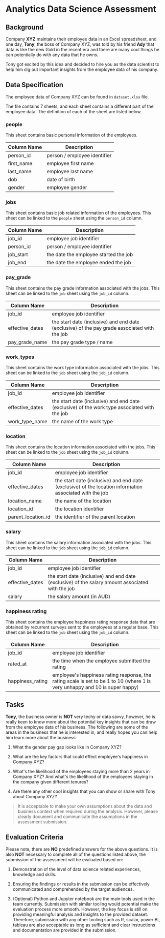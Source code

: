 # Analytics Data Science Assessment


## Background

Company **XYZ** maintains their employee data in an Excel spreadsheet, and one day, **Tony**, the boss of Company XYZ, was told by his friend **Ady** that data is like the new Gold in the recent era and there are many cool things he can potentially do with any data that he owns.

Tony got excited by this idea and decided to hire you as the data scientist to help him dig out important insights from the employee data of his company.

## Data Specification

The employee data of Company XYZ can be found in `dataset.xlsx` file.

The file contains 7 sheets, and each sheet contains a different part of the employee data. The definition of each of the sheet are listed below.

### people

This sheet contains basic personal information of the employees.

| Column Name | Description |
| ----------- | ----------- |
| person_id   | person / employee identifier |
| first_name  | employee first name |
| last_name   | employee last name |
| dob | date of birth |
| gender | employee gender |


### jobs

This sheet contains basic job related information of the employees. This sheet can be linked to the `people` sheet using the `person_id` column.

| Column Name | Description |
| ----------- | ----------- |
| job_id   | employee job identifier |
| person_id | person / employee identifier |
| job_start | the date the employee started the job |
| job_end | the date the employee ended the job |


### pay_grade

This sheet contains the pay grade information associated with the jobs. This sheet can be linked to the `job` sheet using the `job_id` column.

| Column Name | Description |
| ----------- | ----------- |
| job_id   | employee job identifier |
| effective_dates | the start date (inclusive) and end date (exclusive) of the pay grade associated with the job |
| pay_grade_name | the pay grade type / name |


### work_types

This sheet contains the work type information associated with the jobs. This sheet can be linked to the `job` sheet using the `job_id` column.

| Column Name | Description |
| ----------- | ----------- |
| job_id   | employee job identifier |
| effective_dates | the start date (inclusive) and end date (exclusive) of the work type associated with the job |
| work_type_name | the name of the work type |


### location

This sheet contains the location information associated with the jobs. This sheet can be linked to the `job` sheet using the `job_id` column.

| Column Name | Description |
| ----------- | ----------- |
| job_id   | employee job identifier |
| effective_dates | the start date (inclusive) and end date (exclusive) of the location information associated with the job |
| location_name | the name of the location |
| location_id | the location identifier |
| parent_location_id | the identifier of the parent location |


### salary

This sheet contains the salary information associated with the jobs. This sheet can be linked to the `job` sheet using the `job_id` column.

| Column Name | Description |
| ----------- | ----------- |
| job_id   | employee job identifier |
| effective_dates | the start date (inclusive) and end date (exclusive) of the salary amount associated with the job |
| salary | the salary amount (in AUD) |


### happiness rating

This sheet contains the employee happiness rating response data that are obtained by recurrent surveys sent to the employees at a regular base. This sheet can be linked to the `job` sheet using the `job_id` column.

| Column Name | Description |
| ----------- | ----------- |
| job_id   | employee job identifier |
| rated_at | the time when the employee submitted the rating |
| happiness_rating | employee's happiness rating response, the rating scale is set to be 1 to 10 (where 1 is very unhappy and 10 is super happy) |


## Tasks

**Tony**, the business owner is **NOT** very techy or data savvy, however, he is really keen to know more about the potential key insights that can be draw from the employee data of his business. The following are some of the areas in the business that he is interested in, and really hopes you can help him learn more about the business:

1. What the gender pay gap looks like in Company XYZ?

2. What are the key factors that could effect employee's happiness in Company XYZ?

3. What's the likelihood of the employees staying more than 2 years in Company XYZ? And what's the likelihood of the employees staying in the company given different tenures?

4. Are there any other cool insights that you can show or share with Tony about Company XYZ?


> It is acceptable to make your own assumptions about the data and business context when required during the analysis. However, please clearly document and communicate the assumptions in the assessment submission.


## Evaluation Criteria

Please note, there are **NO** predefined answers for the above questions. It is also **NOT** necessary to complete all of the questions listed above, the submission of the assessment will be evaluated based on:

1. Demonstration of the level of data science related experiences, knowledge and skills.

2. Ensuring the findings or results in the submission can be effectively communicated and comprehended by the target audiences.

3. (Optional) Python and Jupyter notebook are the main tools used in the team currently. Submission with similar tooling would potential make the evaluation process more smooth. However, the key focus is still on providing meaningful analysis and insights to the provided dataset. Therefore, submission with any other tooling such as R, scalar, power BI, tableau are also acceptable as long as sufficient and clear instructions and documentation are provided in the submission.
